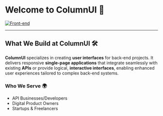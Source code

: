 # Welcome to ColumnUI 🌟

[![Front-end](https://skillicons.dev/icons?i=html,css,js,vite,react,redux)](https://skillicons.dev)

---

## What We Build at ColumnUI 🛠️

**ColumnUI** specializes in creating **user interfaces** for back-end projects. It delivers responsive **single-page applications** that integrate seamlessly with existing **APIs** or provide logical, **interactive interfaces**, enabling enhanced user experiences tailored to complex back-end systems.  

### Who We Serve 🌍

- API Businesses/Developers
- Digital Product Owners
- Startups & Freelancers
